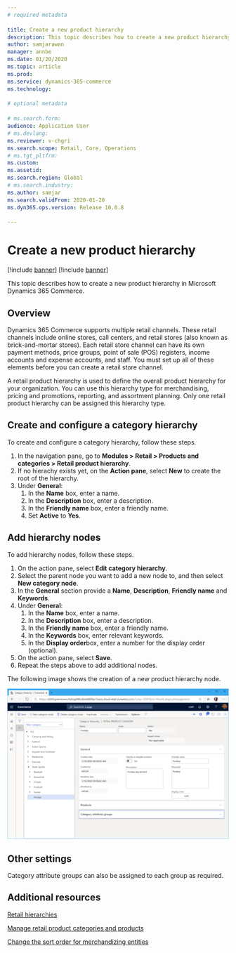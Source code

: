 ```yaml
---
# required metadata

title: Create a new product hierarchy
description: This topic describes how to create a new product hierarchy in Microsoft Dynamics 365 Commerce.
author: samjarawan
manager: annbe
ms.date: 01/20/2020
ms.topic: article
ms.prod: 
ms.service: dynamics-365-commerce
ms.technology: 

# optional metadata

# ms.search.form: 
audience: Application User
# ms.devlang: 
ms.reviewer: v-chgri
ms.search.scope: Retail, Core, Operations
# ms.tgt_pltfrm: 
ms.custom: 
ms.assetid: 
ms.search.region: Global
# ms.search.industry: 
ms.author: samjar
ms.search.validFrom: 2020-01-20
ms.dyn365.ops.version: Release 10.0.8

---
```

# Create a new product hierarchy

[!include [banner](../includes/preview-banner.md)]
[!include [banner](../includes/banner.md)]

This topic describes how to create a new product hierarchy in Microsoft Dynamics 365 Commerce.

## Overview

Dynamics 365 Commerce supports multiple retail channels. These retail channels include online stores, call centers, and retail stores (also known as brick-and-mortar stores). Each retail store channel can have its own payment methods, price groups, point of sale (POS) registers, income accounts and expense accounts, and staff. You must set up all of these elements before you can create a retail store channel. 

A retail product hierarchy is used to define the overall product hierarchy for your organization. You can use this hierarchy type for merchandising, pricing and promotions, reporting, and assortment planning. Only one retail product hierarchy can be assigned this hierarchy type.

## Create and configure a category hierarchy

To create and configure a category hierarchy, follow these steps.

1. In the navigation pane, go to **Modules \> Retail \> Products and categories \> Retail product hierarchy**.
1. If no hierachy exists yet, on the **Action pane**, select **New** to create the root of the hierarchy.
1. Under **General**:
    1. In the **Name** box, enter a name.
    1. In the **Description** box, enter a description.
    1. In the **Friendly name** box, enter a friendly name.
    1. Set **Active** to **Yes**.

## Add hierarchy nodes

To add hierarchy nodes, follow these steps.

1. On the action pane, select **Edit category hierarchy**.
1. Select the parent node you want to add a new node to, and then select **New category node**.
1. In the **General** section provide a **Name**, **Description**, **Friendly name** and **Keywords**.
1. Under **General**:
    1. In the **Name** box, enter a name.
    1. In the **Description** box, enter a description.
    1. In the **Friendly name** box, enter a friendly name.
    1. In the **Keywords** box, enter relevant keywords.
    1. In the **Display order**box, enter a number for the display order (optional).
1. On the action pane, select **Save**.
1. Repeat the steps above to add additional nodes.

The following image shows the creation of a new product hierarchy node.

![Create product hierarchy](media/create-product-hierarchy.png)

## Other settings

Category attribute groups can also be assigned to each group as required.  

## Additional resources

[Retail hierarchies](../retail/retail-hierarchies.md?toc=/dynamics365/commerce/toc.json)

[Manage retail product categories and products ](../retail/category-management-product-creation.md?toc=/dynamics365/commerce/toc.json)

[Change the sort order for merchandizing entities](../retail/custom-order-categories-nav-retail-prod-hierarchy.md?toc=/dynamics365/commerce/toc.json)
